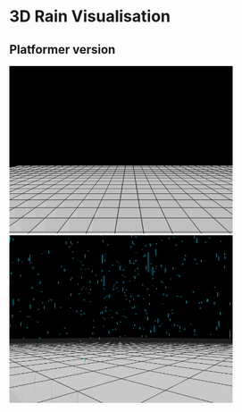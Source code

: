 # 3D Rain Visualisation
## Platformer version
<img src="https://github.com/David-Sangojinmi/Projects/blob/master/Processing/Images/rain3d_platformer_1.png" width="400" height="300"/>  <img src="https://github.com/David-Sangojinmi/Projects/blob/master/Processing/Images/rain3d_platformer_2.png" width="400" height="300"/>